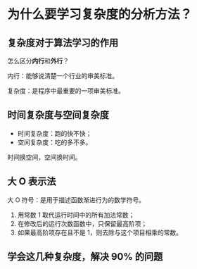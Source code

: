 # 为什么要学习复杂度的分析方法？

## 复杂度对于算法学习的作用

怎么区分**内行**和**外行**？

内行：能够说清楚一个行业的审美标准。

复杂度：是程序中最重要的一项审美标准。

## 时间复杂度与空间复杂度

- 时间复杂度：跑的快不快；
- 空间复杂度：吃的多不多。

时间换空间，空间换时间。

## 大 O 表示法

大 O 符号：是用于描述函数渐进行为的数学符号。

1. 用常数 1 取代运行时间中的所有加法常数；
2. 在修改后的运行次数函数中，只保留最高阶项；
3. 如果最高阶项存在且不是 1，则去除与这个项目相乘的常数。

## 学会这几种复杂度，解决 90% 的问题
